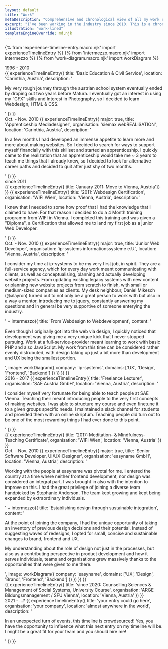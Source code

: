 ```yaml
---
layout: default
title: "Work"
metaDescription: "Comprehensive and chronological view of all my work experience over the years."
excerpt: "I’ve been working in the industry since 2010. This is a chronological summary of my experiences."
illustration: "work-lined"
templateEngineOverride: md,njk
---
```

{% from 'experience-timeline-entry.macro.njk' import experienceTimelineEntry %}
{% from 'intermezzo.macro.njk' import intermezzo %}
{% from 'work-diagram.macro.njk' import workDiagram %}

<div class="wrap-as--full-column  experience-timeline">
    <section class="experience-timeline__line experience-timeline__era">
        <time class="experience-timeline__date">1996 - 2010</time>
        <div class="experience-timeline__group">
            {{ experienceTimelineEntry({
                title: 'Basic Education & Civil Service',
                location: 'Carinthia, Austria',
                description: '<p>My very rough journey through the austrian school system eventually ended by droping out two years before Matura. I eventually got an interest in using my “GFX” skills and Interest in Photography, so I decided to learn Webdesign, HTML & CSS.</p>'
            }) }}
            <div class="experience-timeline__line  vers--subline">
                <time class="experience-timeline__date">Oct. - Nov. 2010</time>
                {{ experienceTimelineEntry({
                    major: true,
                    title: 'Apprenticeship Mediadesigner',
                    organisation: 'siemax webREALISATION',
                    location: 'Carinthia, Austria',
                    description: '<p>In a few months I had developed an immense appetite to learn more and more about making websites. So I decided to search for ways to support myself financially with this skillset and started an apprenticeship. I quickly came to the realization that an apprenticeship would take me ~ 3 years to teach me things that I already knew, so I decided to look for alternative career paths and decided to quit after just shy of two months.</p>'
                }) }}
            </div>
        </div>
    </section>
    <section class="experience-timeline__line experience-timeline__era">
        <time class="experience-timeline__date">since 2011</time>
        <div class="experience-timeline__group">
            {{ experienceTimelineEntry({ title: 'January 2011: Move to Vienna, Austria'}) }}
            {{ experienceTimelineEntry({
                title: '2011: Webdesign Certification',
                organisation: 'WIFI Wien',
                location: 'Vienna, Austria',
                description: '<p>I knew that I needed to some how proof that I had the knowledge that I claimed to have. For that reason I decided to do a 4 Month training programm from WIFI in Vienna. I completed this training and was given a "Diploma", a Certification that allowed me to land my first job as a junior Web Developer.</p>'
            }) }}
            <div class="experience-timeline__line  vers--subline" style="--event-color: #00AEEF">
                <time class="experience-timeline__date">Oct. - Nov. 2010</time>
                {{ experienceTimelineEntry({
                    major: true,
                    title: 'Junior Web Developer',
                    organisation: 'ip-systems informationssysteme e.U.',
                    location: 'Vienna, Austria',
                    description: '<p>I consider my time at ip-systems to be my very first job, in spirit. They are a full-service agency, which for every day work meant communicating with clients, as well as conceptualising, planning and actually developing website projects. From updating existing legacy systems with new content or planning new website projects from scratch to finish, with small or medium-sized companies as clients. My desk neighbour, Daniel Mikesch (@alayron) turned out to not only be a great person to work with but also in a way a mentor, introducing me to jquery, constantly answering my questions and in general be very supportive of someone enterying the industry.</p>' + intermezzo({ title: 'From Webdesign to Webdevelopment', content: '<p>Even though I originally got into the web via design, I quickly noticed that development was giving me a very unique kick that I never stopped pursuing. Work at a full-service-provider meant learning to work with basic PHP and also JavaScript. My work from this time can be considered rather evenly distrubuted, with design taking up just a bit more than development and UX being the smallest portion.</p>', image: workDiagram({ company: 'ip-systems', domains: ['UX', 'Design', 'Frontend', 'Backend'] }) })
                }) }}
            </div>
            <div class="experience-timeline__line  vers--subline" style="--event-color: #FF6900">
                <time class="experience-timeline__date">2016 - 2017</time>
                {{ experienceTimelineEntry({
                    title: 'Freelance Lecturer',
                    organisation: 'SAE Austria GmbH',
                    location: 'Vienna, Austria',
                    description: '<p>I consider myself very fortunate for being able to teach people at SAE Vienna. Teaching their meant introducing people to the very first concepts of making websites. I was able to structure my course and even finetune it to a given groups specific needs. I maintained a slack channel for students and provided them with an online skriptum. Teaching people did turn out to be one of the most rewarding things I had ever done to this point.</p>'
                }) }}
            </div>
            {{ experienceTimelineEntry({ 
                title: '2017: Meditation- & Mindfulness-Teaching Certificate',
                organisation: 'WIFI Wien',
                location: 'Vienna, Austria'
            }) }}
            <div class="experience-timeline__line  vers--subline" style="--event-color: #489abf">
                <time class="experience-timeline__date">Oct. - Nov. 2010</time>
                {{ experienceTimelineEntry({
                    major: true,
                    title: 'Senior Software Developer, UI/UX-Designer',
                    organisation: 'easyname GmbH',
                    location: 'Vienna, Austria',
                    description: '<p>Working with the people at easyname was pivotal for me. I entered the country at a time where neither frontend development, nor design was considered an integral part. I was brought in also with the intention to improve on this. I had the great privilege of joining a diverse team handpicked by Stephanie Anderson. The team kept growing and kept being expanded by extraordinary individuals.</p>' + intermezzo({ title: 'Establishing design through sustainable integration', content: '<p>At the point of joining the company, I had the unique opportunity of taking an inventory of previous design decisions and their potential. Instead of suggesting waves of redesigns, I opted for small, concise and sustainable changes to brand, frontend and UX.</p><p>My understanding about the role of design not just in the processes, but also as a contributing perspective in product development and how it serves individuals, teams and organisations grew massively thanks to the opportunities that were given to me there.</p>', image: workDiagram({ company: 'easyname', domains: ['UX', 'Design', 'Brand', 'Frontend', 'Backend'] }) })
                }) }}
            </div>
            {{ experienceTimelineEntry({ 
                title: 'since 2020: Counselling Sciences & Management of Social Systems, University Course',
                organisation: 'ARGE Bildungsmanagement / SFU Vienna',
                location: 'Vienna, Austria'
            }) }}
            <div class="experience-timeline__line  vers--subline" style="--event-color: #F7ABBE">
                <time class="experience-timeline__date">2021 - ...?</time>
                {{ experienceTimelineEntry({
                    title: 'your entry could go here',
                    organisation: 'your company',
                    location: 'almost anywhere in the world',
                    description: '<p>In an unexpected turn of events, this timeline is crowdsourced! Yes, you have the opportunity to influence what this next entry on my timeline will be. I might be a great fit for your team and you should hire me!</p>'
                }) }}
            </div>
        </div>
    </section>
</div>